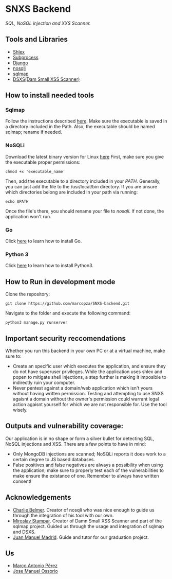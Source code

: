 # SNXS Backend
_SQL, NoSQL injection and XXS Scanner._

## Tools and Libraries
- [Shlex](https://docs.python.org/3/library/shlex.html)
- [Subprocess](https://docs.python.org/3/library/subprocess.html)
- [Django](https://www.djangoproject.com)
- [nosqli](https://github.com/Charlie-belmer/nosqli)
- [sqlmap](https://github.com/sqlmapproject/sqlmap)
- [DSXS(Dam Small XSS Scanner)](https://github.com/stamparm/DSXS)

## How to install needed tools
### Sqlmap
Follow the instructions described [here](https://github.com/sqlmapproject/sqlmap/blob/master/README.md). Make sure the executable is saved in a directory included in the Path. Also, the executable should be named sqlmap; rename if needed.
### NoSQLi
Download the latest binary version for Linux [here](https://github.com/Charlie-belmer/nosqli/releases)
First, make sure you give the executable proper permissions:
````shell
chmod +x 'executable_name'
````
Then, add the executable to a directory included in your _PATH_. Generally, you can just add the file to the /usr/local/bin directory. If you are unsure which directories belong are included in your path via running:
````shell
echo $PATH
````
Once the file's there, you should rename your file to _nosqli_. If not done, the application won't run.
### Go
Click [here](https://go.dev/dl/) to learn how to install Go.
### Python 3
Click [here](https://www.python.org/downloads/) to learn how to install Python3.
## How to Run in development mode
Clone the repository:
````shell
git clone https://github.com/marcopza/SNXS-backend.git
````
Navigate to the folder and execute the following command:
````shell
python3 manage.py runserver
````
## Important security reccomendations
Whether you run this backend in your own PC or at a virtual machine, make sure to:
- Create an specific user which executes the application, and ensure they do not have superuser privileges. While the application uses shlex and popen to mitigate shell injections, a step further is making it imposible to indirectly ruin your computer.
- Never pentest against a domain/web application which isn't yours without having written permission. Testing and attempting to use SNXS agaisnt a domain without the owner's permission could warrant legal action agaisnt yourself for which we are not responsible for. Use the tool wisely.

## Outputs and vulnerability coverage:
Our application is in no shape or form a silver bullet for detecting SQL, NoSQL injections and XSS. There are a few points to have in mind:
- Only MongoDB injections are scanned; NoSQLi reports it does work to a certain degree to JS based databases.
- False positives and false negatives are always a possibility when using the application; make sure to properly test each of the vulnerabilities to make ensure the existance of one. Remember to always have written consent!

## Acknowledgements
- [Charlie Belmer](https://github.com/Charlie-belmer). Creator of nosqli who was nice enough to guide us through the integration of his tool with our own.
- [Miroslav Stampar](https://github.com/stamparm). Creator of Damn Small XSS Scanner and part of the sqlmap project. Guided us through the usage and integration of sqlmap and DSXS.
- [Juan Manuel Madrid](https://www.linkedin.com/in/juanmanuelmadrid/?originalSubdomain=co). Guide and tutor for our graduation project.

## Us
- [Marco Antonio Pérez](https://www.linkedin.com/in/marcopza/)
- [Jose Manuel Ossorio](https://www.linkedin.com/in/jose-ossorio-945848155/)
